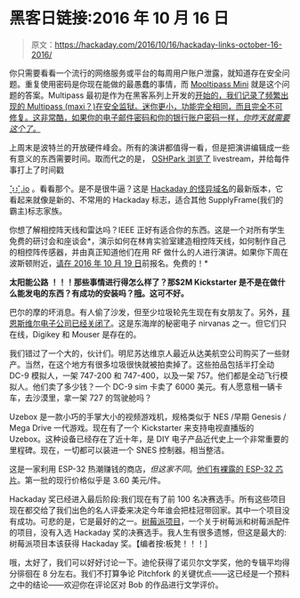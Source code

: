 # 黑客日链接:2016 年 10 月 16 日

> 原文：<https://hackaday.com/2016/10/16/hackaday-links-october-16-2016/>

你只需要看看一个流行的网络服务或平台的每周用户账户泄露，就知道存在安全问题。重复使用密码是你现在能做的最愚蠢的事情，而 [Mooltipass Mini](https://www.kickstarter.com/projects/limpkin/mooltipass-mini-your-passwords-on-the-go) 就是这个问题的答案。Multipass 最初是作为在黑客系列上开发的[开始的，我们记录了频繁出现的 Multipass (maxi？)在安全监狱。迷你更小，功能完全相同，而且完全不可修复。这非常酷，如果你的电子邮件密码和你的银行账户密码一样，*你昨天就需要这个了。*](http://hackaday.com/2013/12/18/developed-on-hackaday-first-version-of-the-hardware/)

上周末是波特兰的开放硬件峰会。所有的演讲都值得一看，但是把演讲编辑成一些有意义的东西需要时间。取而代之的是， [OSHPark 浏览了](https://blog.oshpark.com/2016/10/13/open-hardware-summit-2016-video/) livestream，并给每件事打上了时间戳

[⡱⢎.io](http://⡱⢎.io) 。看看那个。是不是很牛逼？这是 [Hackaday 的怪异域名](http://hackaday.space/)的最新版本，它看起来就像是新的、不常用的 Hackaday 标志，适合其他 SupplyFrame(我们的霸主)标志家族。

你想了解相控阵天线和雷达吗？IEEE 正好有适合你的东西。这是一个对所有学生 免费的研讨会和座谈会*，演示如何在林肯实验室建造相控阵天线，如何制作自己的相控阵传感器，并由真正知道他们在用 RF 做什么的人进行演讲。如果你下周在波斯顿附近，[请在 2016 年 10 月 19 日](http://www.array2016.org/StudentProgram.htm)前报名。免费的！*

**太阳能公路** **！！！那些事情进行得怎么样了？那$2M Kickstarter 是不是在做什么能发电的东西？有成功的安装吗？[哦](https://www.youtube.com/watch?v=3pIfo1Dynjg)。这可不好。**

巴尔的摩的坏消息。有人偷了沙发，但至少垃圾轮先生现在有女朋友了。另外，[拜恩斯维尔电子公司已经关闭了](http://www.baltimoresun.com/news/maryland/baltimore-county/towson/ph-tt-baynesville-electronics-closing-1012-20161011-story.html)。这是东海岸的秘密电子 nirvanas 之一。但它们只在线，Digikey 和 Mouser 是存在的。

我们错过了一个大的，伙计们。明尼苏达维京人最近从达美航空公司购买了一些财产。当然，在这个地方有很多垃圾很快就被拍卖掉了。这些拍品包括半打全动 DC-9 模拟人，一架 747-200 和 747-400，以及一架 757。他们都是全动飞行模拟人。他们卖了多少钱？一个 DC-9 sim 卡卖了 6000 美元。有人愿意租一辆卡车，去沙漠里，拿一架 727 的驾驶舱吗？

Uzebox 是一款小巧的手掌大小的视频游戏机，规格类似于 NES /早期 Genesis / Mega Drive 一代游戏。现在有了一个 Kickstarter 来支持电视直播版的 Uzebox。这种设备已经存在了近十年，是 DIY 电子产品近代史上一个非常重要的里程碑。现在，一切都可以装进一个 SNES 控制器。相当整洁。

这是一家利用 ESP-32 热潮赚钱的商店，*但这家不同*。[他们有裸露的 ESP-32 芯片](http://analoglamb.com/product/esp32-chip)。第一批的现行价格似乎是 3.60 美元/件。

Hackaday 奖已经进入最后阶段:我们现在有了前 100 名决赛选手。所有这些项目现在都交给了我们出色的名人评委来决定今年谁会把桂冠带回家。其中一个项目没有成功。可悲的是，它是最好的之一。[树莓派项目](https://hackaday.io/project/12122-raspberry-pi-project)，一个关于树莓派和树莓派配件的项目，没有入选 Hackaday 奖的决赛选手。我人生有很多遗憾，但这是最大的:树莓派项目本该获得 Hackaday 奖。【编者按:板凳！！！]

哦，太好了，我们可以好好讨论一下。迪伦获得了诺贝尔文学奖，他的专辑平均得分徘徊在 8 分左右。我们不打算争论 Pitchfork 的关键优点——这已经是一个预料之中的结论——欢迎你在评论区对 Bob 的作品进行文学评价。